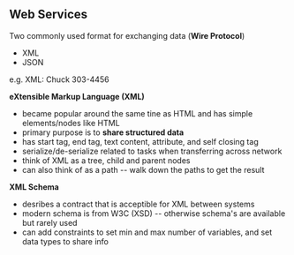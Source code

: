 ## Web Services ##

Two commonly used format for exchanging data (**Wire Protocol**)
* XML
* JSON

e.g. XML:
<person>
    <name>Chuck</name>
    <phone type="intl">303-4456</number>
</person>

**eXtensible Markup Language (XML)**
* became popular around the same tine as HTML and has simple elements/nodes like HTML
* primary purpose is to **share structured data**
* has start tag, end tag, text content, attribute, and self closing tag
* serialize/de-serialize related to tasks when transferring across network
* think of XML as a tree, child and parent nodes
* can also think of as a path -- walk down the paths to get the result

**XML Schema**
* desribes a contract that is acceptible for XML between systems
* modern schema is from W3C (XSD) -- otherwise schema's are available but rarely used
* can add constraints to set min and max number of variables, and set data types to share info

